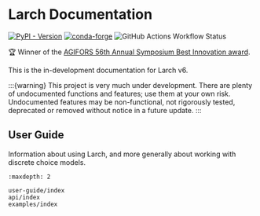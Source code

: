 # Larch Documentation

[![PyPI - Version](https://img.shields.io/pypi/v/larch6)](https://pypi.org/project/larch6)
[![conda-forge](https://img.shields.io/conda/dn/conda-forge/larch)](https://anaconda.org/conda-forge/larch)
![GitHub Actions Workflow Status](https://img.shields.io/github/actions/workflow/status/driftlesslabs/larch/ci.yml?branch=main)

🏆︁ Winner of the [AGIFORS 56th Annual Symposium Best Innovation award](http://agifors.org/Symposium).

This is the in-development documentation for Larch v6.

:::{warning}
This project is very much under development.  There are plenty of undocumented functions
and features; use them at your own risk.  Undocumented features may be non-functional,
not rigorously tested, deprecated or removed without notice in a future update.
:::

## User Guide

Information about using Larch, and more generally about working with discrete
choice models.

```{toctree}
:maxdepth: 2

user-guide/index
api/index
examples/index
```
